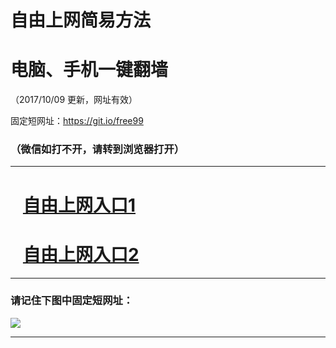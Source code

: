 ﻿# 自由上网简易方法

# 电脑、手机一键翻墙

（2017/10/09 更新，网址有效）

固定短网址：https://git.io/free99

### （微信如打不开，请转到浏览器打开）


***





# &nbsp;&nbsp; <a href="http://ft2929210064.fwq-tz-1001.info/fwqtz01.html?t=100900110285 " target="_blank">自由上网入口1</a>
# &nbsp;&nbsp; <a href="http://ft1475630616.fwq-tz-1002.info/fwqtz02.html?t=100900112233 " target="_blank">自由上网入口2</a>
***

### 请记住下图中固定短网址：

<img src="https://s3-us-west-2.amazonaws.com/fwq-1001/yjfq-20170905okok.png" /> 


***


